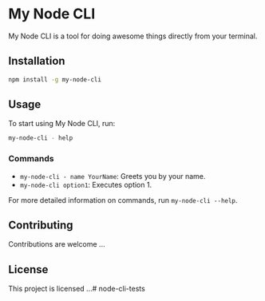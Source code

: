 # My Node CLI
My Node CLI is a tool for doing awesome things directly from your terminal.

## Installation

```bash
npm install -g my-node-cli
```

## Usage
To start using My Node CLI, run:

```bash
my-node-cli - help
```

### Commands
- `my-node-cli - name YourName`: Greets you by your name.
- `my-node-cli option1`: Executes option 1.

For more detailed information on commands, run `my-node-cli --help`.

## Contributing
Contributions are welcome ...

## License
This project is licensed ...# node-cli-tests
